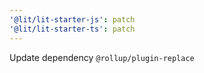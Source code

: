 ```yaml
---
'@lit/lit-starter-js': patch
'@lit/lit-starter-ts': patch
---
```


Update dependency `@rollup/plugin-replace`
